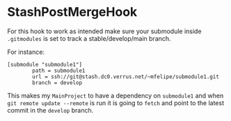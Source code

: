 # StashPostMergeHook
For this hook to work as intended make sure your submodule inside `.gitmodules` is set to track a stable/develop/main branch.


For instance:

```
[submodule "submodule1"]
        path = submodule1
        url = ssh://git@stash.dc0.verrus.net/~mfelipe/submodule1.git
        branch = develop
```

This makes my `MainProject` to have a dependency on `submodule1` and when  `git remote update --remote` is run it is going to `fetch` and point to the latest commit in the `develop` branch.
